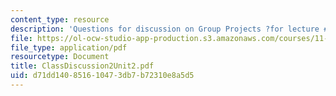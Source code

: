 ```yaml
---
content_type: resource
description: 'Questions for discussion on Group Projects ?for lecture #8.'
file: https://ol-ocw-studio-app-production.s3.amazonaws.com/courses/11-201-gateway-planning-action-fall-2002/d71dd140851610473db7b72310e8a5d5_ClassDiscussion2Unit2.pdf
file_type: application/pdf
resourcetype: Document
title: ClassDiscussion2Unit2.pdf
uid: d71dd140-8516-1047-3db7-b72310e8a5d5
---
```

